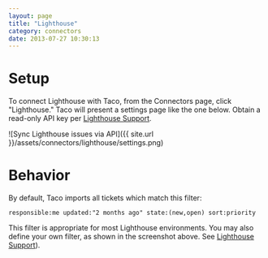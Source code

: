 ```yaml
---
layout: page
title: "Lighthouse"
category: connectors
date: 2013-07-27 10:30:13
---
```


# Setup

To connect Lighthouse with Taco, from the Connectors page, click
"Lighthouse." Taco will present a settings page like the one below.
Obtain a read-only API key per 
[Lighthouse Support](http://help.lighthouseapp.com/kb/api/how-do-i-get-an-api-token).

![Sync Lighthouse issues via API]({{ site.url }}/assets/connectors/lighthouse/settings.png)


# Behavior

By default, Taco imports all tickets which match this filter:

    responsible:me updated:"2 months ago" state:(new,open) sort:priority

This filter is appropriate for most Lighthouse environments. You may also
define your own filter, as shown in the screenshot above. See
[Lighthouse Support](http://help.lighthouseapp.com/kb/getting-started/how-do-i-search-for-tickets)).
